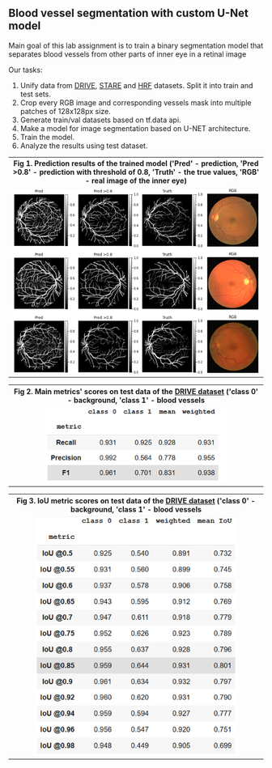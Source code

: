 <h2> Blood vessel segmentation with custom U-Net model</h2>

<p>Main goal of this lab assignment is to train a binary segmentation model that separates blood
 vessels from other parts of inner eye in a retinal image</p>

<p>Our tasks:</p>
<ol>
<li>Unify data from <a href="http://www.isi.uu.nl/Research/Databases/DRIVE/">DRIVE</a>, <a href="https://cecas.clemson.edu/~ahoover/stare/">STARE</a> and <a href="http://www5.cs.fau.de/research/data/fundus-images/">HRF</a> datasets. Split it into train and test sets.</li>
<li>Crop every RGB image and corresponding vessels mask into multiple patches of 128x128px size.</li>
<li>Generate train/val datasets based on tf.data api.</li>
<li>Make a model for image segmentation based on U-NET architecture.</li>
<li>Train the model.</li>
<li>Analyze the results using test dataset.</li>
</ol>

<table>
  <tr>
        <th width="800px" style="text-align:center">Fig 1. Prediction results of the trained model 
		('Pred' - prediction, 'Pred >0.8' - prediction with threshold of 0.8,
		'Truth' - the true values, 'RGB' - real image of the inner eye)</th>
  </tr>
  <tr>
    <td align="center">
        <img src="Prediction_examples.PNG" width="600px"/>
    </td>
  </tr>
</table>

<table>
  <tr>
        <th width="800px" style="text-align:center">Fig 2. Main metrics' scores on 
		test data of the <a href="http://www.isi.uu.nl/Research/Databases/DRIVE/">DRIVE dataset</a> 
		('class 0' - background, 'class 1' - blood vessels</th>
  </tr>
  <tr>
    <td align="center">
        <img src="Metrics_1.PNG" width="360px"/>
    </td>
  </tr>
</table>

<table>
  <tr>
        <th width="800px" style="text-align:center">Fig 3. IoU metric scores on 
		test data of the <a href="http://www.isi.uu.nl/Research/Databases/DRIVE/">DRIVE dataset</a>
		('class 0' - background, 'class 1' - blood vessels</th>
  </tr>
  <tr>
    <td align="center">
        <img src="Metrics_2.PNG" width="400px"/>
    </td>
  </tr>
</table>
